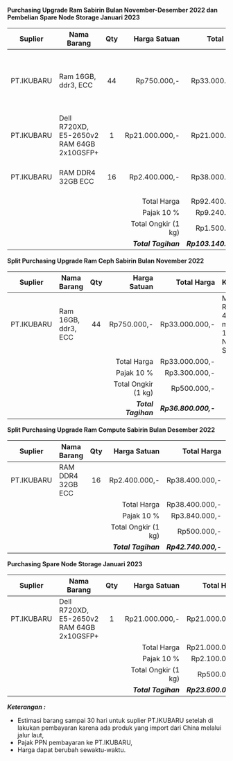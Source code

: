 **Purchasing Upgrade Ram Sabirin Bulan November-Desember 2022  dan Pembelian Spare Node Storage Januari 2023**

| Suplier    | Nama Barang                               | Qty |        Harga Satuan |           Total Harga | Keterangan                                               |
| ---------- | ----------------------------------------- | :-: | ------------------: | --------------------: | -------------------------------------------------------- |
| PT.IKUBARU | Ram 16GB, ddr3, ECC                       | 44  |         Rp750.000,- |        Rp33.000.000,- | Mengganti RAM Ceph 4 Node menjadi 160GB per Node Storage |
| PT.IKUBARU | Dell R720XD, E5-2650v2 RAM 64GB 2x10GSFP+ |  1  |      Rp21.000.000,- |        Rp21.000.000,- | Spare Node Ceph 24 Disk                                  |
| PT.IKUBARU | RAM DDR4 32GB ECC                         | 16  |       Rp2.400.000,- |        Rp38.000.000,- | Menambah Ram Compute SS Sabirin                          |
|            |                                           |     |         Total Harga |        Rp92.400.000,- |                                                          |
|            |                                           |     |         Pajak  10 % |         Rp9.240.000,- |                                                          |
|            |                                           |     | Total Ongkir (1 kg) |         Rp1.500.000,- |                                                          |
|            |                                           |     | ***Total Tagihan*** | ***Rp103.140.000,-*** |                                                          |


**Split Purchasing Upgrade Ram Ceph Sabirin Bulan November 2022**

| Suplier    | Nama Barang         | Qty |        Harga Satuan |          Total Harga | Keterangan                                               |
| ---------- | ------------------- | :-: | ------------------: | -------------------: | -------------------------------------------------------- |
| PT.IKUBARU | Ram 16GB, ddr3, ECC | 44  |         Rp750.000,- |       Rp33.000.000,- | Mengganti RAM Ceph 4 Node menjadi 160GB per Node Storage |
|            |                     |     |         Total Harga |       Rp33.000.000,- |                                                          |
|            |                     |     |         Pajak  10 % |        Rp3.300.000,- |                                                          |
|            |                     |     | Total Ongkir (1 kg) |          Rp500.000,- |                                                          |
|            |                     |     | ***Total Tagihan*** | ***Rp36.800.000,-*** |                                                          |

**Split Purchasing Upgrade Ram Compute Sabirin Bulan Desember 2022**

| Suplier    | Nama Barang       | Qty |        Harga Satuan |          Total Harga | Keterangan                      |
| ---------- | ----------------- | :-: | ------------------: | -------------------: | ------------------------------- |
| PT.IKUBARU | RAM DDR4 32GB ECC | 16  |       Rp2.400.000,- |       Rp38.400.000,- | Menambah Ram Compute SS Sabirin |
|            |                   |     |         Total Harga |       Rp38.400.000,- |                                 |
|            |                   |     |         Pajak  10 % |        Rp3.840.000,- |                                 |
|            |                   |     | Total Ongkir (1 kg) |          Rp500.000,- |                                 |
|            |                   |     | ***Total Tagihan*** | ***Rp42.740.000,-*** |                                 |


**Purchasing Spare Node Storage Januari 2023**

| Suplier    | Nama Barang                               | Qty |        Harga Satuan |          Total Harga | Keterangan              |
| ---------- | ----------------------------------------- | :-: | ------------------: | -------------------: | ----------------------- |
| PT.IKUBARU | Dell R720XD, E5-2650v2 RAM 64GB 2x10GSFP+ |  1  |      Rp21.000.000,- |       Rp21.000.000,- | Spare Node Ceph 24 Disk |
|            |                                           |     |         Total Harga |       Rp21.000.000,- |                         |
|            |                                           |     |         Pajak  10 % |        Rp2.100.000,- |                         |
|            |                                           |     | Total Ongkir (1 kg) |          Rp500.000,- |                         |
|            |                                           |     | ***Total Tagihan*** | ***Rp23.600.000,-*** |                         |

***Keterangan :***
- Estimasi barang sampai 30 hari untuk suplier PT.IKUBARU setelah di lakukan pembayaran karena ada produk yang import dari China melalui jalur laut,
- Pajak PPN pembayaran ke PT.IKUBARU,
- Harga dapat berubah sewaktu-waktu.